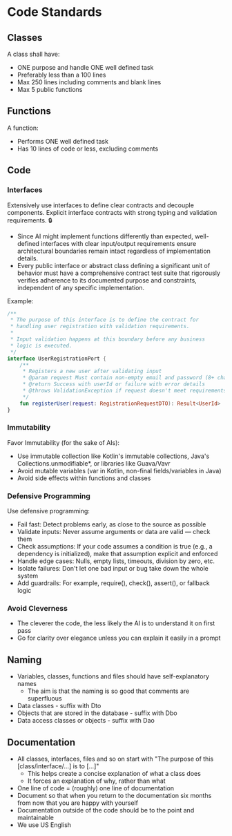 # Code Standards


## Classes
A class shall have:
- ONE purpose and handle ONE well defined task
- Preferably less than a 100 lines 
- Max 250 lines including comments and blank lines
- Max 5 public functions

## Functions
A function:
- Performs ONE well defined task
- Has 10 lines of code or less, excluding comments

## Code
### Interfaces
Extensively use interfaces to define clear contracts and decouple components. Explicit interface contracts with strong typing and validation requirements. 🔒
- Since AI might implement functions differently than expected, well-defined interfaces with clear input/output requirements ensure architectural boundaries remain intact regardless of implementation details.
- Every public interface or abstract class defining a significant unit of behavior must have a comprehensive contract test suite that rigorously verifies adherence to its documented purpose and constraints, independent of any specific implementation.

Example:
```kotlin
/**
 * The purpose of this interface is to define the contract for
 * handling user registration with validation requirements.
 *
 * Input validation happens at this boundary before any business
 * logic is executed.
 */
interface UserRegistrationPort {
    /**
     * Registers a new user after validating input
     * @param request Must contain non-empty email and password (8+ chars)
     * @return Success with userId or failure with error details
     * @throws ValidationException if request doesn't meet requirements
     */
    fun registerUser(request: RegistrationRequestDTO): Result<UserId>
}
```

### Immutability
Favor Immutability (for the sake of AIs):
- Use immutable collection like Kotlin's immutable collections, Java's Collections.unmodifiable*, or libraries like Guava/Vavr
- Avoid mutable variables (var in Kotlin, non-final fields/variables in Java)
- Avoid side effects within functions and classes

### Defensive Programming
Use defensive programming:
- Fail fast: Detect problems early, as close to the source as possible
- Validate inputs: Never assume arguments or data are valid — check them
- Check assumptions: If your code assumes a condition is true (e.g., a dependency is initialized), make that assumption explicit and enforced
- Handle edge cases: Nulls, empty lists, timeouts, division by zero, etc.
- Isolate failures: Don't let one bad input or bug take down the whole system
- Add guardrails: For example, require(), check(), assert(), or fallback logic

### Avoid Cleverness
- The cleverer the code, the less likely the AI is to understand it on first pass
- Go for clarity over elegance unless you can explain it easily in a prompt

## Naming
- Variables, classes, functions and files should have self-explanatory names
  - The aim is that the naming is so good that comments are superfluous
- Data classes - suffix with Dto
- Objects that are stored in the database - suffix with Dbo
- Data access classes or objects - suffix with Dao

## Documentation
- All classes, interfaces, files and so on start with "The purpose of this [class/interface/...] is to [...]"
  - This helps create a concise explanation of what a class does
  - It forces an explanation of why, rather than what
- One line of code = (roughly) one line of documentation
- Document so that when you return to the documentation six months from now that you are happy with yourself
- Documentation outside of the code should be to the point and maintainable
- We use US English
